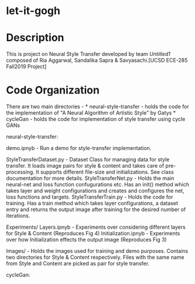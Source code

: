 # let-it-gogh

Description
===========
This is project on Neural Style Transfer developed by team *Untitled1* composed of Ria Aggarwal, Sandalika Sapra & Savyasachi.[UCSD ECE-285 Fall2019 Project]


Code Organization
=================

There are two main directories - 
	* neural-style-transfer - holds the code for the implementation of "A Neural Algorithm of Artistic Style" by Gatys
	* cycleGan - holds the code for implementation of style transfer using cycle GANs

neural-style-transfer:

  demo.ipnyb - Run a demo for style-transfer implementation.

  StyleTransferDataset.py - Dataset Class for managing data for style transfer. It loads image pairs for style & content and takes care of pre-processing. It supports different file-size and initializations. See class documentation for more details.
  StyleTransferNet.py - Holds the main neural-net and loss function confugurations etc. Has an init() method which takes layer and weight configurations and creates and configures the net, loss functions and targets. 
  StyleTransferTrain.py - Holds the code for training. Has a train method which takes layer configurations, a dataset entry and returns the output image after training for the desired number of iterations.  

  Experiments/
    Layers.ipnyb - Experiments over considering different layers for Style & Content (Reproduces Fig 4)
    Initialization.ipnyb - Experiments over how Initialization effects the output image (Reproduces Fig 3)

  Images/ - Holds the images used for training and demo purposes. Contains two directories for Style & Content respectively. Files with the same name from Style and Content are picked as pair for style transfer.


cycleGan:


